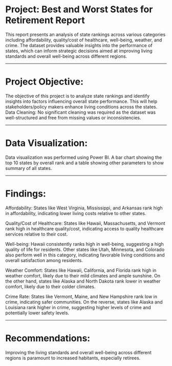 # Project: Best and Worst States for Retirement Report
This report presents an analysis of state rankings across various categories including affordability, quality/cost of healthcare, well-being, weather, and crime. The dataset provides valuable insights into the performance of states, which can inform strategic decisions aimed at improving living standards and overall well-being across different regions.

-------------

# Project Objective:
The objective of this project is to analyze state rankings and identify insights into factors influencing overall state performance. This will help stakeholders/policy makers enhance living conditions across the states.
Data Cleaning:
No significant cleaning was required as the dataset was well-structured and free from missing values or inconsistencies.

--------------

# Data Visualization:
Data visualization was performed using Power BI. A bar chart showing the top 10 states by overall rank and a table showing other parameters to show summary of all states.

-----------------

# Findings:
Affordability: States like West Virginia, Mississippi, and Arkansas rank high in affordability, indicating lower living costs relative to other states. 

Quality/Cost of Healthcare: States like Hawaii, Massachusetts, and Vermont rank high in healthcare quality/cost, indicating access to quality healthcare services relative to their cost.

Well-being: Hawaii consistently ranks high in well-being, suggesting a high quality of life for residents. Other states like Utah, Minnesota, and Colorado also perform well in this category, indicating favorable living conditions and overall satisfaction among residents.

Weather Comfort: States like Hawaii, California, and Florida rank high in weather comfort, likely due to their mild climates and ample sunshine. On the other hand, states like Alaska and North Dakota rank lower in weather comfort, likely due to their colder climates.

Crime Rate: States like Vermont, Maine, and New Hampshire rank low in crime, indicating safer communities. On the reverse, states like Alaska and Louisiana rank higher in crime, suggesting higher levels of crime and potentially lower safety levels.

------------

# Recommendations:
Improving the living standards and overall well-being across different regions is paramount to increased habitants, especially retirees.
